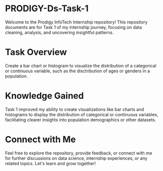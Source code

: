 # PRODIGY-Ds-Task-1
Welcome to the Prodigy InfoTech Internship repository! This repository documents are for Task 1 of my internship journey, focusing on data cleaning, analysis, and uncovering insightful patterns.
# Task Overview

Create a bar chart or histogram to visualize the distribution of a categorical or continuous variable, such as the disctribution of ages or genders in a population.
# Knowledge Gained

Task 1 improved my ability to create visualizations like bar charts and histograms to display the distribution of categorical or continuous variables, facilitating clearer insights into population demographics or other datasets.
# Connect with Me
Feel free to explore the repository, provide feedback, or connect with me for further discussions on data science, internship experiences, or any related topics. Let's learn and grow together!
